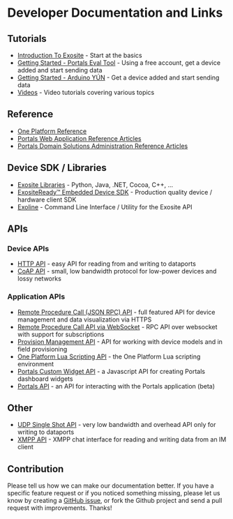 # Developer Documentation and Links

## Tutorials
* [Introduction To Exosite](/introduction) - Start at the basics
* [Getting Started - Portals Eval Tool](tutorials/get-started) - Using a free account, get a device added and start sending data
* [Getting Started - Arduino YÚN](tutorials/get-started-arduinoyun/) - Get a device added and start sending data
* [Videos](videos/) - Video tutorials covering various topics

## Reference
* [One Platform Reference](oneplatform/)
* [Portals Web Application Reference Articles](https://support.exosite.com/hc/en-us/sections/200072708)
* [Portals Domain Solutions Administration Reference Articles](https://support.exosite.com/hc/en-us/sections/200054894)

## Device SDK / Libraries
* [Exosite Libraries](https://github.com/exosite-labs) - Python, Java, .NET, Cocoa, C++, ...
* [ExositeReady™ Embedded Device SDK](exosite_ready/) - Production quality device / hardware client SDK
* [Exoline](https://github.com/exosite/exoline/) - Command Line Interface / Utility for the Exosite API


## APIs
### Device APIs
* [HTTP API](http/) - easy API for reading from and writing to dataports
* [CoAP API](coap/) - small, low bandwidth protocol for low-power devices and lossy networks

### Application APIs
* [Remote Procedure Call (JSON RPC) API](rpc/) - full featured API for device management and data visualization via HTTPS
* [Remote Procedure Call API via WebSocket](websocket/) - RPC API over websocket with support for subscriptions
* [Provision Management API](provision/) - API for working with device models and in field provisioning
* [One Platform Lua Scripting API](scripting/) - the One Platform Lua scripting environment
* [Portals Custom Widget API](widget/) - a Javascript API for creating Portals dashboard widgets
* [Portals API](portals/) - an API for interacting with the Portals application (beta)



## Other
* [UDP Single Shot API](udp/) - very low bandwidth and overhead API only for writing to dataports
* [XMPP API](commander/) - XMPP chat interface for reading and writing data from an IM client

## Contribution

Please tell us how we can make our documentation better. If you have a specific feature request or if you noticed something missing, please let us know by creating a [GitHub issue](https://github.com/exosite/api/issues), or fork the Github project and send a pull request with improvements. Thanks!
